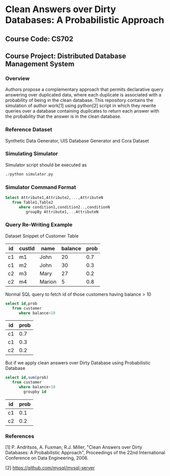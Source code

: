 # Clean Answers over Dirty Databases: A Probabilistic Approach
## Course Code: CS702	<br/>
## Course Project: Distributed Database Management System	<br/>

### Overview		<br/>
Authors propose a complementary approach that permits declarative query answering over duplicated data, where each duplicate is associated with a probability of being in the clean database. This repository contains the simulation of author work[1] using python[2] script in which they rewrite queries over a database containing duplicates to return each answer with the probability that the answer is in the clean database.

### Reference Dataset
Synthetic Data Generator, UIS Database Generator and Cora Dataset

### Simulating Simulator	<br/>

Simulator script should be executed as

```python
./python simulator.py
```

### Simulator Command Format

```sql
Select Attribute1,Attribute2,...,AttributeN 
   from Table1,Table2 
      where condition1,condition2..,conditionN 
         groupBy Attribute1,...AttributeN
```
### Query Re-Writing Example
Dataset Snippet of Customer Table

id | custId | name | balance | prob |
--- | --- | --- | --- | --- |
c1 | m1 | John | 20 | 0.7 |
c1 | m2 | John | 30 | 0.3 | 
c2 | m3 | Mary | 27 | 0.2 | 
c2 | m4 | Marion | 5 | 0.8 | 

Normal SQL query to fetch id of those customers having balance > 10<br/>

```sql
select id,prob
   from customer
      where balance>10
```
id | prob |
--- | --- |
c1 | 0.7 |
c1 | 0.3 |
c2 | 0.2 |

But if we apply clean answers over Dirty Database using Probabilistic Database
```sql
select id,sum(prob)
   from customer
      where balance>10
        groupby id
```
id | prob |
--- | --- |
c1 | 0.1 |
c2 | 0.2 |

### References         <br/>

[1] P. Andritsos, A. Fuxman, R.J. Miller, "Clean Answers over Dirty Databases: A Probabilistic Approach", Proceedings of the 22nd International Conference on Data Engineering, 2006.

[2] https://github.com/mysql/mysql-server

